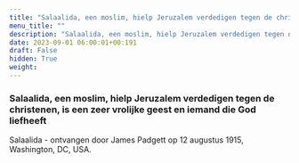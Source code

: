 ```yaml
---
title: "Salaalida, een moslim, hielp Jeruzalem verdedigen tegen de christenen, is een zeer vrolijke geest en iemand die God liefheeft"
menu_title: ""
description: "Salaalida, een moslim, hielp Jeruzalem verdedigen tegen de christenen, is een zeer vrolijke geest en iemand die God liefheeft"
date: 2023-09-01 06:00:01+00:191
draft: False
hidden: True
weight:
---
```

### Salaalida, een moslim, hielp Jeruzalem verdedigen tegen de christenen, is een zeer vrolijke geest en iemand die God liefheeft

Salaalida - ontvangen door James Padgett op 12 augustus 1915, Washington, DC, USA.
